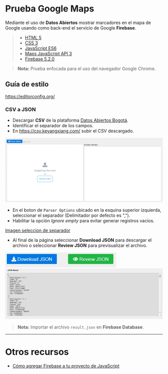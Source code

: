 # Prueba Google Maps

Mediante el uso de **Datos Abiertos** mostrar marcadores en el mapa de Google usando como back-end el servicio de Google **Firebase**.

> - [HTML 5](https://www.w3schools.com/html/html5_intro.asp)
> - [CSS 3](https://developer.mozilla.org/es/docs/Web/CSS/CSS3)
> - [JavaScript ES6](http://es6-features.org/)
> - [Maps JavaScript API 3](https://developers.google.com/maps/documentation/javascript/?hl=es-419)
> - [Firebase 5.2.0](https://console.firebase.google.com/)

> **Nota:** Prueba enfocada para el uso del navegador Google Chrome.

## Guía de estilo

https://editorconfig.org/

### CSV a JSON

- Descargar **CSV** de la plataforma [Datos Abiertos Bogotá](http://datosabiertos.bogota.gov.co/).
- Identificar el separador de los campos.
- En https://csv.keyangxiang.com/ subir el CSV descargado.

![Imagen subida de archivos](./assets/upcsv.jpg)

- En el boton de `Parser Options` ubicado en la esquina superior izquierda, seleccionar el separador (Delimitador por defecto es ",").
- Habilitar la opción *Ignore empty* para evitar generar registros vacíos.

[Imagen seleccion de separador](./assets/options.jpg)

- Al final de la página seleccionar **Download JSON** para descargar el archivo o seleccionar **Review JSON** para previsualizar el archivo.

![Imagen seleccion de separador](./assets/review.jpg)
![Imagen seleccion de separador](./assets/JSONResult.jpg)

> **Nota:** Importar el archivo `result.json` en **Firebase Database**.

---

# Otros recursos

- [Cómo agregar Firebase a tu proyecto de JavaScript](https://firebase.google.com/docs/web/setup?authuser=0)
